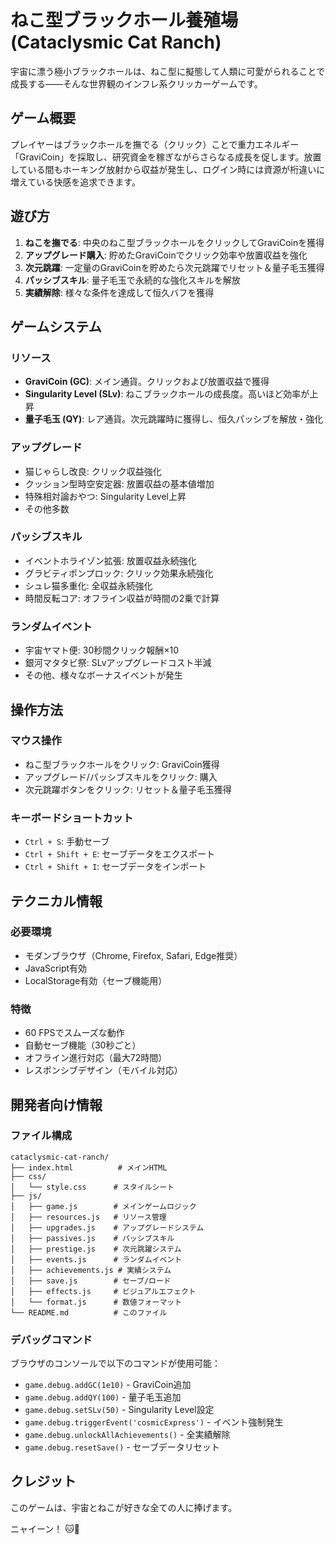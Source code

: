 # ねこ型ブラックホール養殖場 (Cataclysmic Cat Ranch)

宇宙に漂う極小ブラックホールは、ねこ型に擬態して人類に可愛がられることで成長する――そんな世界観のインフレ系クリッカーゲームです。

## ゲーム概要

プレイヤーはブラックホールを撫でる（クリック）ことで重力エネルギー「GraviCoin」を採取し、研究資金を稼ぎながらさらなる成長を促します。放置している間もホーキング放射から収益が発生し、ログイン時には資源が桁違いに増えている快感を追求できます。

## 遊び方

1. **ねこを撫でる**: 中央のねこ型ブラックホールをクリックしてGraviCoinを獲得
2. **アップグレード購入**: 貯めたGraviCoinでクリック効率や放置収益を強化
3. **次元跳躍**: 一定量のGraviCoinを貯めたら次元跳躍でリセット＆量子毛玉獲得
4. **パッシブスキル**: 量子毛玉で永続的な強化スキルを解放
5. **実績解除**: 様々な条件を達成して恒久バフを獲得

## ゲームシステム

### リソース
- **GraviCoin (GC)**: メイン通貨。クリックおよび放置収益で獲得
- **Singularity Level (SLv)**: ねこブラックホールの成長度。高いほど効率が上昇
- **量子毛玉 (QY)**: レア通貨。次元跳躍時に獲得し、恒久パッシブを解放・強化

### アップグレード
- 猫じゃらし改良: クリック収益強化
- クッション型時空安定器: 放置収益の基本値増加
- 特殊相対論おやつ: Singularity Level上昇
- その他多数

### パッシブスキル
- イベントホライゾン拡張: 放置収益永続強化
- グラビティポンプロック: クリック効果永続強化
- シュレ猫多重化: 全収益永続強化
- 時間反転コア: オフライン収益が時間の2乗で計算

### ランダムイベント
- 宇宙ヤマト便: 30秒間クリック報酬×10
- 銀河マタタビ祭: SLvアップグレードコスト半減
- その他、様々なボーナスイベントが発生

## 操作方法

### マウス操作
- ねこ型ブラックホールをクリック: GraviCoin獲得
- アップグレード/パッシブスキルをクリック: 購入
- 次元跳躍ボタンをクリック: リセット＆量子毛玉獲得

### キーボードショートカット
- `Ctrl + S`: 手動セーブ
- `Ctrl + Shift + E`: セーブデータをエクスポート
- `Ctrl + Shift + I`: セーブデータをインポート

## テクニカル情報

### 必要環境
- モダンブラウザ（Chrome, Firefox, Safari, Edge推奨）
- JavaScript有効
- LocalStorage有効（セーブ機能用）

### 特徴
- 60 FPSでスムーズな動作
- 自動セーブ機能（30秒ごと）
- オフライン進行対応（最大72時間）
- レスポンシブデザイン（モバイル対応）

## 開発者向け情報

### ファイル構成
```
cataclysmic-cat-ranch/
├── index.html          # メインHTML
├── css/
│   └── style.css      # スタイルシート
├── js/
│   ├── game.js        # メインゲームロジック
│   ├── resources.js   # リソース管理
│   ├── upgrades.js    # アップグレードシステム
│   ├── passives.js    # パッシブスキル
│   ├── prestige.js    # 次元跳躍システム
│   ├── events.js      # ランダムイベント
│   ├── achievements.js # 実績システム
│   ├── save.js        # セーブ/ロード
│   ├── effects.js     # ビジュアルエフェクト
│   └── format.js      # 数値フォーマット
└── README.md          # このファイル
```

### デバッグコマンド
ブラウザのコンソールで以下のコマンドが使用可能：
- `game.debug.addGC(1e10)` - GraviCoin追加
- `game.debug.addQY(100)` - 量子毛玉追加
- `game.debug.setSLv(50)` - Singularity Level設定
- `game.debug.triggerEvent('cosmicExpress')` - イベント強制発生
- `game.debug.unlockAllAchievements()` - 全実績解除
- `game.debug.resetSave()` - セーブデータリセット

## クレジット

このゲームは、宇宙とねこが好きな全ての人に捧げます。

ニャイーン！ 🐱🌌